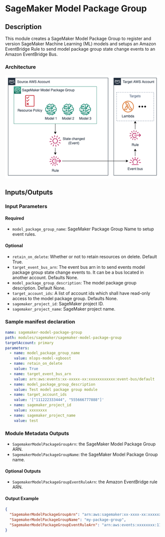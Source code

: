 # SageMaker Model Package Group

## Description

This module creates a SageMaker Model Package Group to register and version SageMaker Machine Learning (ML) models and setups an Amazon EventBridge Rule to send model package group state change events to an Amazon EventBridge Bus.

### Architecture

![SageMaker Model Package Group Architecture](docs/_static/architecture.drawio.png "SageMaker Model Package Group Architecture")

## Inputs/Outputs

### Input Parameters

#### Required

- `model_package_group_name`: SageMaker Package Group Name to setup event rules.

#### Optional

- `retain_on_delete`: Whether or not to retain resources on delete. Default True.
- `target_event_bus_arn`: The event bus arn in to send events model package group state change events to. It can be a bus located in another account. Defaults None.
- `model_package_group_description`: The model package group description. Default None.
- `target_account_ids`: A list of account ids which shall have read-only access to the model package group. Defaults None.
- `sagemaker_project_id`: SageMaker project ID.
- `sagemaker_project_name`: SageMaker project name.

### Sample manifest declaration

```yaml
name: sagemaker-model-package-group
path: modules/sagemaker/sagemaker-model-package-group
targetAccount: primary
parameters:
  - name: model_package_group_name
    value: mlops-model-xgboost
  - name: retain_on_delete
    value: True
  - name: target_event_bus_arn
    value: arn:aws:events:xx-xxxxx-xx:xxxxxxxxxxxx:event-bus/default
  - name: model_package_group_description
    value: Test model package group module
  - name: target_account_ids
    value: '["111222333444", "555666777888"]'
  - name: sagemaker_project_id
    value: xxxxxxxx
  - name: sagemaker_project_name
    value: test
```

### Module Metadata Outputs

- `SagemakerModelPackageGroupArn`: the SageMaker Model Package Group ARN.
- `SagemakerModelPackageGroupName`: the SageMaker Model Package Group name.

#### Optional Outputs

- `SagemakerModelPackageGroupEventRuleArn`: the Amazon EventBridge rule ARN.

#### Output Example

```json
{
  "SagemakerModelPackageGroupArn": "arn:aws:sagemaker:xx-xxxx-xx:xxxxxxxxxxxxxx:model-package-group/my-package-group",
  "SagemakerModelPackageGroupName": "my-package-group",
  "SagemakerModelPackageGroupEventRuleArn": "arn:aws:events:xxxxxxxx:111222333444:rule/xxxxxxxxxxx",
}
```
